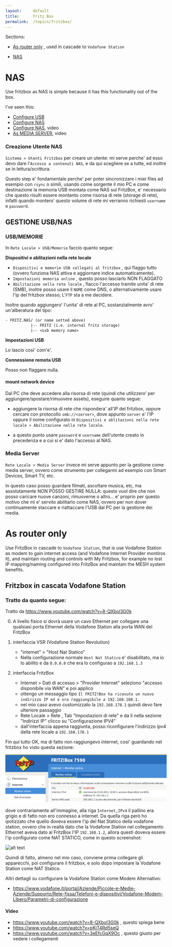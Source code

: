 ```yaml
---
layout:     default
title:      Fritz Box
permalink:  /topics/fritzbox/
---
```



Sections:

- [As router only](#router-only) , used in cascade to `Vodafone Station`

- [NAS](#nas)

NAS
===

Use fritzbox as NAS is simple because it has this functionality out of the box.

I've seen this:

- [Configure USB](https://it.avm.de/assistenza/fritzbox/fritzbox-3272/banca-dati-informativa/publication/show/26_Configurare-una-memoria-USB-collegata-al-FRITZ-Box/)
- [Configure NAS](https://it.avm.de/assistenza/fritzbox/fritzbox-3272/banca-dati-informativa/publication/show/543_Configurare-al-computer-una-memoria-NAS-come-unita-di-rete/)
- [Configure NAS](https://www.youtube.com/watch?v=6w3sIMj0jow), video
- [As MEDIA SERVER](https://www.youtube.com/watch?v=kyzrWXBcH8c), video


### Creazione Utente NAS 

`Sistema > Utenti Fritzbox` per creare un utente: mi serve perche' ad esso devo dare l'`Accesso a contenuti NAS`, e da qui scegliere se a tutte, 
ed inoltre se in lettura/scrittura.

Questo step e' fondamentale perche' per poter sincronizzare i miei files ad esempio con `rsync` o simili, usando come sorgente il mio PC e come destinazione la memoria USB montata come NAS sul FritzBox,
e' necessario che questo risulti essere montanto come risorsa di rete (storage di rete), infatti quando montero' questo volume di rete mi verranno richiesti `username` e `password`. 


GESTIONE USB/NAS
----------------

### USB/MEMORIE

In `Rete Locale > USB/Memorie` faccio quanto segue:

**Dispositivi e ablitazioni nella rete locale**

- `Dispositivi e memorie USB collegati al fritzbox` , qui flaggo tutto (ovvero funziona NAS attiva e aggiornare indice automaticamente). 
- `Impostazioni memoria online` , questo posso lasciarlo NON FLAGGATO
- `Abilitazione nella rete locale` , flacco l'accesso tramite unita' di rete (SMB), inoltre posso usare il `NOME` come DNS, o alternativamente usare l'ip del fritzbox stesso; L'`FTP` sta a me decidere.

Inoltre quando aggiungero' l'unita' di rete al PC, sostanzialmente avro' un'alberatura del tipo:

````
- FRITZ.NAS/ (or name setted above)
           |-- FRITZ (i.e. internal fritz storage)
           |-- <usb memory name>
````

**Impostazioni USB**

Lo lascio cosi' com'e'.

**Connessione remota USB**

Posso non flaggare nulla.


#### mount network device

Dal PC che deve accedere alla risorsa di rete (quindi che utilizzero' per aggiungere/spostare/rimuovere assets), eseguire quanto segue:

- aggiungere la risorsa di rete che rispondera' all'IP del fritzbox, oppure cercare con protocollo `smb://<server>`, 
    dove appunto `server` e' l'IP oppure il nome configurato in `Dispositivi e ablitazioni nella rete locale > Abilitazione nella rete locale`.

- a questo punto usare `password` e `username` dell'utente creato in precedenza e a cui si e' dato l'accesso al NAS.


### Media Server

`Rete Locale > Media Server` invece mi serve appunto per la gestione come media server, 
ovvero come strumento per collegarmi ad esempio con Smart Devices, Smart TV, etc.

In questo caso posso guardare filmati, ascoltare musica, etc, ma assolutamente NON POSSO GESTIRE NULLA:
questo vuol dire che non posso caricare nuove canzoni, rimuoverne o altro... 
e' proprio per questo motivo che mi e' servito abilitarlo come NAS, ovvero per non dover continuamente staccare e riattaccare l'USB dal PC per la gestione dei media.


As router only
==============

Use FritzBox in cascade to `Vodafone Station`, that is use Vodafone Station as modem to gain internet access (and Vodafone Internet Provider montiros it),
and maintain routing and controls with My Fritzbox, for example no lost IP mapping/naming configured into FritzBox and maintain the MESH system benefits.

Fritzbox in cascata Vodafone Station
------------------------------------



### Tratto da quanto segue:


Tratto da https://www.youtube.com/watch?v=8-QXboI3G0k

0. A livello fisico si dovrà usare un cavo Ethernet per collegare una qualsiasi porta Ethernet della Vodafone Station alla porta WAN del FritzBox

1. interfaccia VSR (Vodafone Station Revolution)

    - "internet" > "Host Nat Statico"
    - Nella configurazione normale `Host Nat Statico` e' disabilitato, ma io lo abilito e da `0.0.0.0` che era lo configurao a `192.168.1.3`

2. interfaccia FritzBox

    - Internet > Dati di accesso > "Provider Internet" seleziono "accesso disponibile via WAN" e poi applico
    - ottengo un messaggio tipo `Il FRITZ!Box ha ricevuto un nuovo indirizzo IP ed è ora raggiungibile a 192.168.188.1.`
    - nel mio caso avevo customizzato la `192.168.178.1` quindi devo fare ulteriore passaggio
    - Rete Locale > Rete , Tab "Impostazioni di rete" e da li nella sezione "Indirizzi IP" clicco su "Configurazione IPV4"
    - dall'interfaccia appena raggiunta, posso riconfigurare l'indirizzo ipv4 della rete locale a `192.168.178.1`
    

Fin qui tutto OK, ma di fatto non raggiungevo internet, cosi' guardando nel fritzbox ho visto questa sezione:

![alt text](../../assets/images/topics/fritzbox/fritzbox_view.png)

dove contrariamente all'immagine, alla riga `Internet,IPv4` il pallino era grigio e di fatto non ero connesso a internet.
Da quella riga però ho ipotizzato che quello doveva essere l'ip del Nat Statico della vodafone station, 
ovvero che in realtà dato che la Vodafone Station nel collegamento Ethernet aveva dato al FritzBox l'IP `192.168.1.2`,
allora questi doveva essere l'ip configurato come NAT STATICO, come in questo screenshot:

![alt text](../../assetsimages/topics/fritzbox/vodafone_station_view.png)

Quindi di fatto, almeno nel mio caso, conviene prima collegare gli apparecchi, poi configurare il fritzbox, 
e solo dopo impostare la Vodafone Station come NAT Statico.

Altri dettagli su configurare la Vodafone Station come Modem Alternativo:

- https://www.vodafone.it/portal/Aziende/Piccole-e-Medie-Aziende/Supporto/Rete-fissa/Telefoni-e-dispositivi/Vodafone-Modem-Libero/Parametri-di-configurazione


#### Video

- https://www.youtube.com/watch?v=8-QXboI3G0k , questo spiega bene
- https://www.youtube.com/watch?v=pKjT4Rd5seQ
- https://www.youtube.com/watch?v=3eEfcGqX9Oc , questo giusto per vedere i collegamenti

